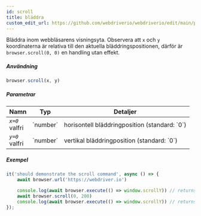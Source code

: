 ```yaml
---
id: scroll
title: bläddra
custom_edit_url: https://github.com/webdriverio/webdriverio/edit/main/packages/webdriverio/src/commands/browser/scroll.ts
---
```


Bläddra inom webbläsarens visningsyta. Observera att `x` och `y` koordinaterna är relativa till den aktuella
bläddringspositionen, därför är `browser.scroll(0, 0)` en handling utan effekt.

##### Användning

```js
browser.scroll(x, y)
```

##### Parametrar

<table>
  <thead>
    <tr>
      <th>Namn</th><th>Typ</th><th>Detaljer</th>
    </tr>
  </thead>
  <tbody>
    <tr>
      <td><code><var>x=0</var></code><br /><span className="label labelWarning">valfri</span></td>
      <td>`number`</td>
      <td>horisontell bläddringposition (standard: `0`)</td>
    </tr>
    <tr>
      <td><code><var>y=0</var></code><br /><span className="label labelWarning">valfri</span></td>
      <td>`number`</td>
      <td>vertikal bläddringposition (standard: `0`)</td>
    </tr>
  </tbody>
</table>

##### Exempel

```js title="scroll.js"
it('should demonstrate the scroll command', async () => {
    await browser.url('https://webdriver.io')

    console.log(await browser.execute(() => window.scrollY)) // returns 0
    await browser.scroll(0, 200)
    console.log(await browser.execute(() => window.scrollY)) // returns 200
});
```